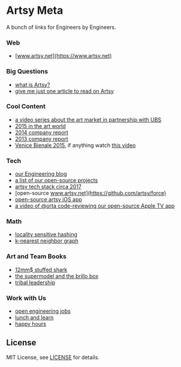 Artsy Meta
==========

A bunch of links for Engineers by Engineers.

### Web

* [www.artsy.net](https://www.artsy.net)

### Big Questions

* [what is Artsy?](meta/what_is_artsy.md)
* [give me just one article to read on Artsy](https://www.theverge.com/2017/7/18/15983712/artsy-fine-art-galleries-online-auction-sales)

### Cool Content

* [a video series about the art market in partnership with UBS](https://www.artsy.net/art-market-series)
* [2015 in the art world](https://www.artsy.net/article/artsy-editorial-2015-the-year-in-art)
* [2014 company report](http://2014.artsy.net)
* [2013 company report](http://2013.artsy.net)
* [Venice Bienale 2015](https://www.artsy.net/venice-biennale-2015), if anything watch [this video](https://www.artsy.net/article/artsy-editorial-video-the-history-of-the-venice-biennale)

### Tech

* [our Engineering blog](http://artsy.github.io)
* [a list of our open-source projects](http://artsy.github.io/open-source)
* [artsy tech stack circa 2017](https://artsy.github.io/blog/2017/04/14/artsy-technology-stack-2017/)
* [open-source www.artsy.net](https://github.com/artsy/force)
* [open-source artsy iOS app](https://github.com/artsy/eigen)
* [a video of @orta code-reviewing our open-source Apple TV app](http://artsy.github.io/blog/2015/11/05/Emergence-Code-Review)

### Math

* [locality sensitive hashing](http://www.mit.edu/~andoni/LSH)
* [k-nearest neighbor graph](http://www.cs.princeton.edu/cass/papers/www11.pdf)

### Art and Team Books

* [12mm$ stuffed shark](http://www.amazon.com/The-Million-Stuffed-Shark-Contemporary/dp/0230620590)
* [the supermodel and the brillo box](http://www.amazon.com/The-Supermodel-Brillo-Box-Contemporary/dp/1137279087)
* [tribal leadership](http://www.amazon.com/Tribal-Leadership-Leveraging-Thriving-Organization/dp/0061251321)

### Work with Us

* [open engineering jobs](https://www.artsy.net/jobs#engineering)
* [lunch and learn](meta/lunch_and_learn.md)
* [happy hours](meta/happy_hour.md)

## License

MIT License, see [LICENSE](LICENSE) for details.
